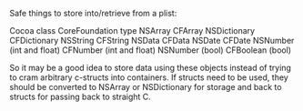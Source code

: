 Safe things to store into/retrieve from a plist:

Cocoa class			CoreFoundation type
NSArray				CFArray
NSDictionary			CFDictionary
NSString			CFString
NSData				CFData
NSDate				CFDate
NSNumber (int and float)	CFNumber (int and float)
NSNumber (bool)			CFBoolean (bool)

So it may be a good idea to store data using these objects instead of trying
to cram arbitrary c-structs into containers.  If structs need to be used, they
should be converted to NSArray or NSDictionary for storage and back to structs
for passing back to straight C.

